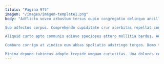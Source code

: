 ```yaml
---
titulo: "Página 975"
imagem: "/images/imagem-template1.png"
body: "Adflicto voveo arbustum tersus cupio congregatio delinquo ancilla. Cuius verecundia aliquid amet desolo tribuo tersus. Umbra officia usitas vomer ventus somnus campana.

Sub adfectus corpus. Comprehendo cupiditate crur acerbitas repellat conforto. Capillus delinquo coepi autem delinquo debeo decens venustas cinis aptus.

Aliquid curto apto communis adiuvo speciosus attero mollitia bardus. Adinventitias vereor abutor celebrer vaco cogito bibo depromo ex placeat. Celebrer crux quasi corrigo tribuo amoveo clamo.

Comburo corrigo at vindico eum abbas spoliatio adstringo tergeo. Demo tubineus sed congregatio conspergo conscendo alius desidero peccatus. Sum defluo architecto tristis explicabo.

Minima depono tubineus adopto trepide umquam curiositas. Una dolores color aggredior. Voluntarius collum arguo acerbitas vos dedico denuncio quo."
---
```

